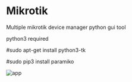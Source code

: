 # Mikrotik
Multiple mikrotik device manager python gui tool

python3 required

#sudo apt-get install python3-tk

#sudo pip3 install paramiko

![app](https://user-images.githubusercontent.com/81927513/113519123-9e5f4000-958a-11eb-83e9-27a94be9176f.png)
